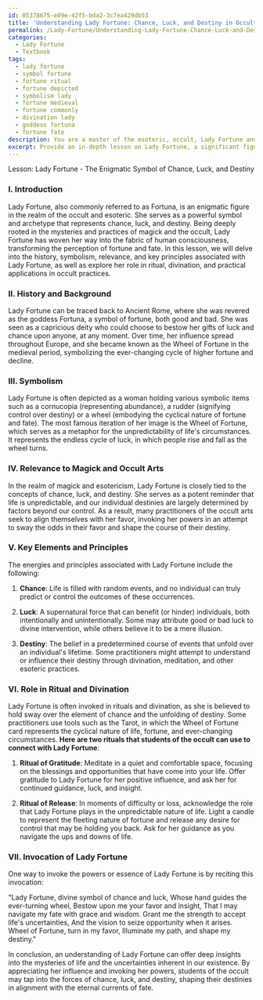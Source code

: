 ```yaml
---
id: 05378675-e09e-42f5-bda2-3c7ea429db53
title: 'Understanding Lady Fortune: Chance, Luck, and Destiny in Occult Practices'
permalink: /Lady-Fortune/Understanding-Lady-Fortune-Chance-Luck-and-Destiny-in-Occult-Practices/
categories:
  - Lady Fortune
  - Textbook
tags:
  - lady fortune
  - symbol fortune
  - fortune ritual
  - fortune depicted
  - symbolism lady
  - fortune medieval
  - fortune commonly
  - divination lady
  - goddess fortuna
  - fortune fate
description: You are a master of the esoteric, occult, Lady Fortune and education, you have written many textbooks on the subject in ways that provide students with rich and deep understanding of the subject. You are being asked to write textbook-like sections on a topic and you do it with full context, explainability, and reliability in accuracy to the true facts of the topic at hand, in a textbook style that a student would easily be able to learn from, in a rich, engaging, and contextual way. Always include relevant context (such as formulas and history), related concepts, and in a way that someone can gain deep insights from.
excerpt: Provide an in-depth lesson on Lady Fortune, a significant figure in the realm of the occult and esoteric. Explain her history, background, symbolism, and relevance to practitioners of magick and the occult arts. Discuss the key elements and principles associated with her, exploring the connections between Lady Fortune and esoteric concepts such as chance, luck, and destiny. Share insights on the role she plays in the practices of ritual and divination, and provide an outline of any specific rites or incantations that students of the occult can use to invoke her powers or gain a deeper understanding of her essence.
---
```

Lesson: Lady Fortune - The Enigmatic Symbol of Chance, Luck, and Destiny

### I. Introduction

Lady Fortune, also commonly referred to as Fortuna, is an enigmatic figure in the realm of the occult and esoteric. She serves as a powerful symbol and archetype that represents chance, luck, and destiny. Being deeply rooted in the mysteries and practices of magick and the occult, Lady Fortune has woven her way into the fabric of human consciousness, transforming the perception of fortune and fate. In this lesson, we will delve into the history, symbolism, relevance, and key principles associated with Lady Fortune, as well as explore her role in ritual, divination, and practical applications in occult practices.

### II. History and Background

Lady Fortune can be traced back to Ancient Rome, where she was revered as the goddess Fortuna, a symbol of fortune, both good and bad. She was seen as a capricious deity who could choose to bestow her gifts of luck and chance upon anyone, at any moment. Over time, her influence spread throughout Europe, and she became known as the Wheel of Fortune in the medieval period, symbolizing the ever-changing cycle of higher fortune and decline.

### III. Symbolism

Lady Fortune is often depicted as a woman holding various symbolic items such as a cornucopia (representing abundance), a rudder (signifying control over destiny) or a wheel (embodying the cyclical nature of fortune and fate). The most famous iteration of her image is the Wheel of Fortune, which serves as a metaphor for the unpredictability of life's circumstances. It represents the endless cycle of luck, in which people rise and fall as the wheel turns.

### IV. Relevance to Magick and Occult Arts

In the realm of magick and esotericism, Lady Fortune is closely tied to the concepts of chance, luck, and destiny. She serves as a potent reminder that life is unpredictable, and our individual destinies are largely determined by factors beyond our control. As a result, many practitioners of the occult arts seek to align themselves with her favor, invoking her powers in an attempt to sway the odds in their favor and shape the course of their destiny.

### V. Key Elements and Principles

The energies and principles associated with Lady Fortune include the following:

1. **Chance**: Life is filled with random events, and no individual can truly predict or control the outcomes of these occurrences.

2. **Luck**: A supernatural force that can benefit (or hinder) individuals, both intentionally and unintentionally. Some may attribute good or bad luck to divine intervention, while others believe it to be a mere illusion.

3. **Destiny**: The belief in a predetermined course of events that unfold over an individual's lifetime. Some practitioners might attempt to understand or influence their destiny through divination, meditation, and other esoteric practices.

### VI. Role in Ritual and Divination

Lady Fortune is often invoked in rituals and divination, as she is believed to hold sway over the element of chance and the unfolding of destiny. Some practitioners use tools such as the Tarot, in which the Wheel of Fortune card represents the cyclical nature of life, fortune, and ever-changing circumstances. **Here are two rituals that students of the occult can use to connect with Lady Fortune**:

1. **Ritual of Gratitude**: Meditate in a quiet and comfortable space, focusing on the blessings and opportunities that have come into your life. Offer gratitude to Lady Fortune for her positive influence, and ask her for continued guidance, luck, and insight.

2. **Ritual of Release**: In moments of difficulty or loss, acknowledge the role that Lady Fortune plays in the unpredictable nature of life. Light a candle to represent the fleeting nature of fortune and release any desire for control that may be holding you back. Ask for her guidance as you navigate the ups and downs of life.

### VII. Invocation of Lady Fortune

One way to invoke the powers or essence of Lady Fortune is by reciting this invocation:

"Lady Fortune, divine symbol of chance and luck,
Whose hand guides the ever-turning wheel,
Bestow upon me your favor and insight,
That I may navigate my fate with grace and wisdom.
Grant me the strength to accept life's uncertainties,
And the vision to seize opportunity when it arises.
Wheel of Fortune, turn in my favor,
Illuminate my path, and shape my destiny."

In conclusion, an understanding of Lady Fortune can offer deep insights into the mysteries of life and the uncertainties inherent in our existence. By appreciating her influence and invoking her powers, students of the occult may tap into the forces of chance, luck, and destiny, shaping their destinies in alignment with the eternal currents of fate.
